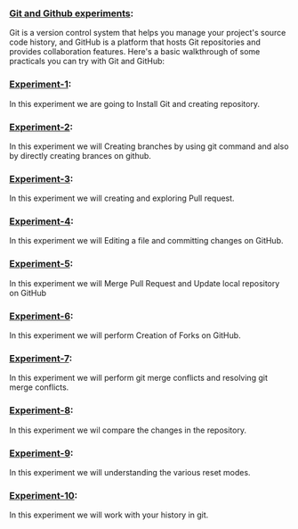 ### [Git and Github experiments](https://github.com/22bdo10074/Semester_4-Practicals/tree/Git-and-git-hub-practical):
Git is a version control system that helps you manage your project's source code history, and 
GitHub is a platform that hosts Git repositories and provides collaboration features. 
Here's a basic walkthrough of some practicals you can try with Git and GitHub:

### [Experiment-1](https://github.com/22bdo10074/Semester_4-Practicals/blob/Git-and-git-hub-practical/EXP1-GIT/README.md):
In this experiment we are going to Install Git and creating repository.
### [Experiment-2](https://github.com/22bdo10074/Semester_4-Practicals/blob/Git-and-git-hub-practical/Worksheet-1.2/README.md):
In this experiment we will Creating branches by using git command and also by directly creating brances on github.
### [Experiment-3](https://github.com/22bdo10074/Semester_4-Practicals/blob/Git-and-git-hub-practical/worksheet-1.3/README.md):
In this experiment we will creating and exploring Pull request.
### [Experiment-4](https://github.com/22bdo10074/Semester_4-Practicals/blob/Git-and-git-hub-practical/Worksheet-2.1/README.md):
In this experiment we will Editing a file and committing changes on GitHub.
### [Experiment-5](https://github.com/22bdo10074/Semester_4-Practicals/blob/Git-and-git-hub-practical/Worksheet-2.2/README.md):
In this experiment we will Merge Pull Request and Update local repository on GitHub
### [Experiment-6](https://github.com/22bdo10074/Semester_4-Practicals/blob/Git-and-git-hub-practical/Worksheet-2.3/README.md):
In this experiment we will perform Creation of Forks on GitHub.
### [Experiment-7](https://github.com/22bdo10074/Semester_4-Practicals/blob/Git-and-git-hub-practical/Worksheet-2.4/README.md):
In this experiment we will perform git merge conflicts and resolving git merge conflicts.
### [Experiment-8](https://github.com/22bdo10074/Semester_4-Practicals/blob/Git-and-git-hub-practical/Worksheet-3.1/README.md):
In this experiment we wil compare the changes in the repository.
### [Experiment-9](https://github.com/22bdo10074/Semester_4-Practicals/blob/Git-and-git-hub-practical/Worksheet-3.2/README.md):
In this experiment we will understanding the various reset modes. 
### [Experiment-10](https://github.com/22bdo10074/Semester_4-Practicals/blob/Git-and-git-hub-practical/Worksheet-3.3/README.md):
In this experiment we will work with your history in git.
